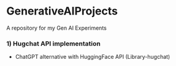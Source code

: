 # GenerativeAIProjects
A repository for my Gen AI Experiments

### 1) Hugchat API implementation
  - ChatGPT alternative with HuggingFace API (Library-hugchat)
